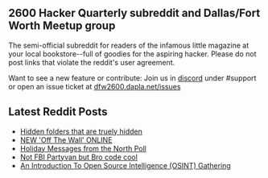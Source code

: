 ## 2600 Hacker Quarterly subreddit and Dallas/Fort Worth Meetup group
The semi-official subreddit for readers of the infamous little magazine at your local bookstore--full of goodies for the aspiring hacker. Please do not post links that violate the reddit's user agreement.

Want to see a new feature or contribute: 
Join us in [discord](https://dfw2600.dapla.net/chat) under #support or open an issue ticket at [dfw2600.dapla.net/issues](https://dfw2600.dapla.net/issues)

## Latest Reddit Posts
<!-- BLOG-POST-LIST:START -->
- [Hidden folders that are truely hidden](https://www.reddit.com/r/2600/comments/zx0p1c/hidden_folders_that_are_truely_hidden/)
- [NEW 'Off The Wall' ONLINE](https://2600.com/wall/27-12-2022)
- [Holiday Messages from the North Poll](https://www.reddit.com/r/2600/comments/zv1csb/holiday_messages_from_the_north_poll/)
- [Not FBI Partyvan but Bro code cool](https://www.reddit.com/r/2600/comments/zu0goc/not_fbi_partyvan_but_bro_code_cool/)
- [An Introduction To Open Source Intelligence (OSINT) Gathering](https://www.reddit.com/r/2600/comments/zu06mc/an_introduction_to_open_source_intelligence_osint/)
<!-- BLOG-POST-LIST:END -->
